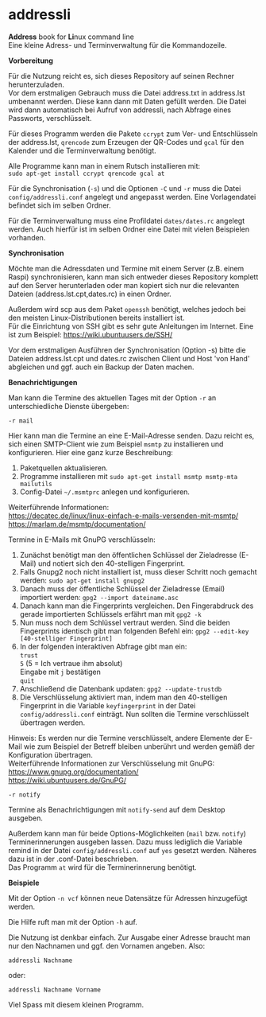 # addressli
**Address** book for **Li**nux command line  
Eine kleine Adress- und Terminverwaltung für die Kommandozeile.

**Vorbereitung**

Für die Nutzung reicht es, sich dieses Repository auf seinen Rechner herunterzuladen.  
Vor dem erstmaligen Gebrauch muss die Datei address.txt in address.lst umbenannt werden. Diese kann dann mit Daten gefüllt werden. Die Datei wird dann automatisch bei Aufruf von addressli, nach Abfrage eines Passworts, verschlüsselt.

Für dieses Programm werden die Pakete `ccrypt` zum Ver- und Entschlüsseln der address.lst, `qrencode` zum Erzeugen der QR-Codes und `gcal` für den Kalender und die Terminverwaltung benötigt.

Alle Programme kann man in einem Rutsch installieren mit:  
`sudo apt-get install ccrypt qrencode gcal at`

Für die Synchronisation (`-s`) und die Optionen `-C` und `-r` muss die Datei `config/addressli.conf` angelegt und angepasst werden. Eine Vorlagendatei befindet sich im selben Ordner.

Für die Terminverwaltung muss eine Profildatei `dates/dates.rc` angelegt werden. Auch hierfür ist im selben Ordner eine Datei mit vielen Beispielen vorhanden.

**Synchronisation**

Möchte man die Adressdaten und Termine mit einem Server (z.B. einem Raspi) synchronisieren, kann man sich entweder dieses Repository komplett auf den Server herunterladen oder man kopiert sich nur die relevanten Dateien (address.lst.cpt,dates.rc) in einen Ordner.

Außerdem wird scp aus dem Paket `openssh` benötigt, welches jedoch bei den meisten Linux-Distributionen bereits installiert ist.  
Für die Einrichtung von SSH gibt es sehr gute Anleitungen im Internet. Eine ist zum Beispiel:
<https://wiki.ubuntuusers.de/SSH/>  

Vor dem erstmaligen Ausführen der Synchronisation (Option -s) bitte die Dateien address.lst.cpt und dates.rc zwischen Client und Host 'von Hand' abgleichen und ggf. auch ein Backup der Daten machen.

**Benachrichtigungen**

Man kann die Termine des aktuellen Tages mit der Option `-r` an unterschiedliche Dienste übergeben:

`-r mail`

Hier kann man die Termine an eine E-Mail-Adresse senden. Dazu reicht es, sich einen SMTP-Client wie zum Beispiel `msmtp` zu installieren und konfigurieren. Hier eine ganz kurze Beschreibung:  
1. Paketquellen aktualisieren.  
2. Programme installieren mit `sudo apt-get install msmtp msmtp-mta mailutils`  
3. Config-Datei `~/.msmtprc` anlegen und konfigurieren.

Weiterführende Informationen:  
<https://decatec.de/linux/linux-einfach-e-mails-versenden-mit-msmtp/>  
<https://marlam.de/msmtp/documentation/>

Termine in E-Mails mit GnuPG verschlüsseln:

1. Zunächst benötigt man den öffentlichen Schlüssel der Zieladresse (E-Mail) und notiert sich den 40-stelligen Fingerprint.
2. Falls Gnupg2 noch nicht installiert ist, muss dieser Schritt noch gemacht werden: `sudo apt-get install gnupg2`
3. Danach muss der öffentliche Schlüssel der Zieladresse (Email) importiert werden: `gpg2 --import dateiname.asc`
4. Danach kann man die Fingerprints vergleichen. Den Fingerabdruck des gerade importierten Schlüssels erfährt man mit `gpg2 -k`
5. Nun muss noch dem Schlüssel vertraut werden. Sind die beiden Fingerprints identisch gibt man folgenden Befehl ein: `gpg2 --edit-key [40-stelliger Fingerprint]`
6. In der folgenden interaktiven Abfrage gibt man ein:  
    `trust`  
    `5` (5 = Ich vertraue ihm absolut)  
    Eingabe mit `j` bestätigen  
    `quit`
7. Anschließend die Datenbank updaten: `gpg2 --update-trustdb`
8. Die Verschlüsselung aktiviert man, indem man den 40-stelligen Fingerprint in die Variable `keyfingerprint` in der Datei `config/addressli.conf` einträgt. Nun sollten die Termine verschlüsselt übertragen werden.

Hinweis: Es werden nur die Termine verschlüsselt, andere Elemente der E-Mail wie zum Beispiel der Betreff bleiben unberührt und werden gemäß der Konfiguration übertragen.  
Weiterführende Informationen zur Verschlüsselung mit GnuPG:  
<https://www.gnupg.org/documentation/>  
<https://wiki.ubuntuusers.de/GnuPG/>

`-r notify`

Termine als Benachrichtigungen mit `notify-send` auf dem Desktop ausgeben.

Außerdem kann man für beide Options-Möglichkeiten (`mail` bzw. `notify`) Terminerinnerungen ausgeben lassen.
Dazu muss lediglich die Variable remind in der Datei `config/addressli.conf` auf `yes` gesetzt werden. Näheres dazu ist in der .conf-Datei beschrieben.  
Das Programm `at` wird für die Terminerinnerung benötigt.

**Beispiele**

Mit der Option `-n vcf` können neue Datensätze für Adressen hinzugefügt werden.

Die Hilfe ruft man mit der Option `-h` auf.

Die Nutzung ist denkbar einfach. Zur Ausgabe einer Adresse braucht man nur den Nachnamen und ggf. den Vornamen angeben. Also:

    addressli Nachname
oder:

    addressli Nachname Vorname

Viel Spass mit diesem kleinen Programm.
